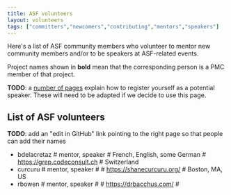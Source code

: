 ```yaml
---
title: ASF volunteers
layout: volunteers
tags: ["committers","newcomers","contributing","mentors","speakers"]
---
```


Here's a list of ASF community members who volunteer to mentor new community members
and/or to be speakers at ASF-related events.

Project names shown in <strong>bold</strong> mean that the corresponding person
is a PMC member of that project.

**TODO**: a [number of pages](/tags/speakers.html) explain how to register yourself as a potential speaker.
These will need to be adapted if we decide to use this page.

## List of ASF volunteers

<!--
To add your name to this list, use the same 
format as other entries and keep the list sorted
alphabetically by ASF username. 

The languages and location fields are optional.

This data is combined with public ASF info found under
https://whimsy.apache.org/public/public_ldap_projects.json , 
by a Web Component loaded for this page.
-->

**TODO**: add an "edit in GitHub" link pointing to the right page so that people can add their names

* bdelacretaz # mentor, speaker # French, English, some German # https://grep.codeconsult.ch # Switzerland
* curcuru # mentor, speaker # # https://shanecurcuru.org/ # Boston, MA, US
* rbowen # mentor, speaker # # https://drbacchus.com/ #
